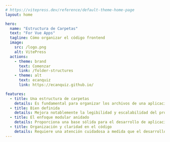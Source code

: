 ```yaml
---
# https://vitepress.dev/reference/default-theme-home-page
layout: home

hero:
  name: "Estructura de Carpetas"
  text: "For Vue Apps"
  tagline: Cómo organizar el código frontend
  image:
    src: /logo.png
    alt: VitePress
  actions:
    - theme: brand
      text: Comenzar
      link: /folder-structures
    - theme: alt
      text: ecanquiz
      link: https://ecanquiz.github.io/

features:
  - title: Una estructura de carpetas
    details: Es fundamental para organizar los archivos de una aplicación
  - title: Bien definida
    details: Mejora notablemente la legibilidad y escalabilidad del proyecto
  - title: El enfoque modular anidado
    details: Proporciona una base sólida para el desarrollo de aplicaciones
  - title: Organización y claridad en el código
    details: Requiere una atención cuidadosa a medida que el desarrollo evoluciona
---
```

